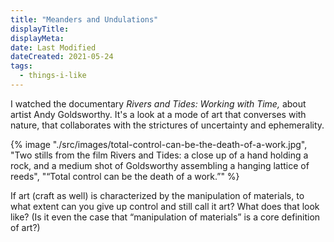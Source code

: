 ```yaml
---
title: "Meanders and Undulations"
displayTitle:
displayMeta:
date: Last Modified
dateCreated: 2021-05-24
tags:
  - things-i-like
---
```

I watched the documentary *Rivers and Tides: Working with Time,* about artist Andy Goldsworthy. It's a look at a mode of art that converses with nature, that collaborates with the strictures of uncertainty and ephemerality.

{% image "./src/images/total-control-can-be-the-death-of-a-work.jpg", "Two stills from the film Rivers and Tides: a close up of a hand holding a rock, and a medium shot of Goldsworthy assembling a hanging lattice of reeds", "“Total control can be the death of a work.”" %}

If art (craft as well) is characterized by the manipulation of materials, to what extent can you give up control and still call it art? What does that look like? (Is it even the case that “manipulation of materials” is a core definition of art?)
